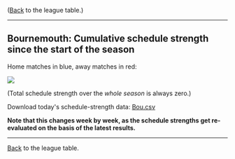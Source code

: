 ---
---
([Back](/leagues/england-premier-league) to the league table.)

-----

## Bournemouth: Cumulative schedule strength since the start of the season

Home matches in blue, away matches in red:


![](/assets/leagues/england-premier-league/2017/schedule-strengths/Bou.png)

(Total schedule strength over the *whole season* is always zero.)


Download today's schedule-strength data: [Bou.csv](/assets/leagues/england-premier-league/2017/schedule-strengths/Bou.csv)

**Note that this changes week by week, as the schedule strengths get re-evaluated on the
basis of the latest results.**

-----

[Back](/leagues/england-premier-league) to the league table.


